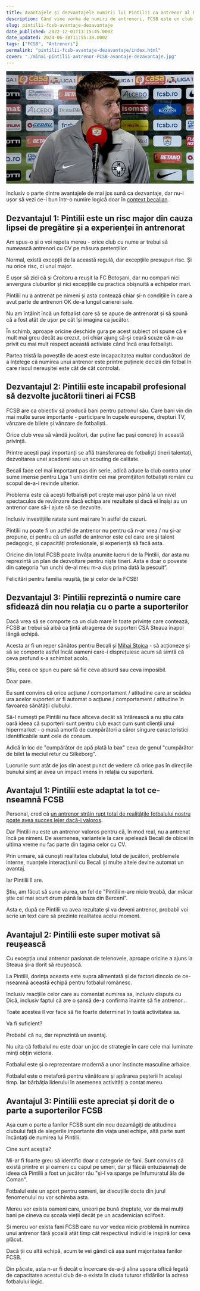 ```yaml
---
title: Avantajele și dezvantajele numirii lui Pintilii ca antrenor al FCSB
description: Când vine vorba de numiri de antrenori, FCSB este un club de amatori. Prin urmare, au numit cel mai bun neprofesionist posibil - Pintilii
slug: pintilii-fcsb-avantaje-dezavantaje
date_published: 2022-12-01T13:15:45.000Z
date_updated: 2024-06-30T11:55:38.000Z
tags: ["FCSB", "Antrenori"]
permalink: "pintilii-fcsb-avantaje-dezavantaje/index.html"
cover: "./mihai-pintilii-antrenor-FCSB-avantaje-dezavantaje.jpg"
---
```


![Mihai Pintilii, un antrenor mai bun pentru FCSB decât poate demonstra teoretic că este](./mihai-pintilii-antrenor-FCSB-avantaje-dezavantaje.jpg)

Inclusiv o parte dintre avantajele de mai jos sună ca dezvantaje, dar nu-i ușor să vezi ce-i bun într-o numire logică doar în [context becalian](https://www.cameravar.ro/de-ce-il-urasti-pe-becali).

## Dezvantajul 1: Pintilii este un risc major din cauza lipsei de pregătire și a experienței în antrenorat

Am spus-o și o voi repeta mereu - orice club cu nume ar trebui să numească antrenori cu CV pe măsura pretențiilor.

Normal, există excepții de la această regulă, dar excepțiile presupun risc. Și nu orice risc, ci unul major.

E ușor să zici că și Croitoru a reușit la FC Botoșani, dar nu compari nici anvergura cluburilor și nici excepțiile cu practica obișnuită a echipelor mari.

Pintilii nu a antrenat pe nimeni și asta contează chiar și-n condițiile în care a avut parte de antrenori OK de-a lungul carierei sale.

Nu am întâlnit încă un fotbalist care să se apuce de antrenorat și să spună că a fost atât de ușor pe cât își imagina ca jucător.

În schimb, aproape oricine deschide gura pe acest subiect ori spune că e mult mai greu decât au crezut, ori chiar ajung să-și ceară scuze că n-au privit cu mai mult respect această activiate când încă erau fotbaliști.

Partea tristă la poveștile de acest este incapacitatea multor conducători de a înțelege că numirea unui antrenor este printre puținele decizii din fotbal în care riscul nereușitei este cât de cât controlat.

## Dezvantajul 2: Pintilii este incapabil profesional să dezvolte jucătorii tineri ai FCSB

FCSB are ca obiectiv să producă bani pentru patronul său. Care bani vin din mai multe surse importante - participare în cupele europene, drepturi TV, vânzare de bilete și vânzare de fotbaliști.

Orice club vrea să vândă jucători, dar puține fac pași concreți în această privință.

Printre acești pași importanți se află transferarea de fotbaliști tineri talentați, dezvoltarea unei academii sau un scouting de calitate.

Becali face cel mai important pas din serie, adică aduce la club contra unor sume imense pentru Liga 1 unii dintre cei mai promițători fotbaliști români cu scopul de-a-i revinde ulterior.

Problema este că acești fotbaliști pot crește mai ușor până la un nivel spectaculos de revânzare dacă echipa are rezultate și dacă ei înșiși au un antrenor care să-i ajute să se dezvolte.

Inclusiv investițiile ratate sunt mai rare în astfel de cazuri.

Pintilii nu poate fi un astfel de antrenor nu pentru că n-ar vrea / nu și-ar propune, ci pentru că un astfel de antrenor este cel care are și talent pedagogic, și capacități profesionale, și experiență să facă asta.

Oricine din lotul FCSB poate învăța anumite lucruri de la Pintilii, dar asta nu reprezintă un plan de dezvoltare pentru niște tineri. Asta e doar o poveste din categoria “un unchi de-al meu m-a dus prima dată la pescuit”.

Felicitări pentru familia reușită, ție și celor de la FCSB!

## Dezvantajul 3: Pintilii reprezintă o numire care sfidează din nou relația cu o parte a suporterilor

Dacă vrea să se comporte ca un club mare în toate privințe care contează, FCSB ar trebui să aibă ca țintă atragerea de suporteri CSA Steaua înapoi lângă echipă.

Acesta ar fi un reper sănătos pentru Becali și [Mihai Stoica](https://www.cameravar.ro/mihai-stoica) - să acționeze și să se comporte astfel încât oameni care-i disprețuiesc acum să simtă că ceva profund s-a schimbat acolo.

Știu, ceea ce spun eu pare să fie ceva absurd sau ceva imposibil.

Doar pare.

Eu sunt convins că orice acțiune / comportament / atitudine care ar scădea ura acelor suporteri ar fi automat o acțiune / comportament / atitudine în favoarea sănătății clubului.

Să-l numești pe Pintilii nu face altceva decât să întărească a nu știu câta oară ideea că suporterii sunt pentru club exact cum sunt clienții unui hipermarket - o masă amorfă de cumpărători a căror singure caracteristici identificabile sunt cele de consum.

Adică în loc de "cumpărător de apă plată la bax" ceva de genul "cumpărător de bilet la meciul retur cu Silkeborg".

Lucrurile sunt atât de jos din acest punct de vedere că orice pas în direcțiile bunului simț ar avea un impact imens în relația cu suporterii.

## Avantajul 1: Pintilii este adaptat la tot ce-nseamnă FCSB

Personal, cred că [un antrenor străin rupt total de realitățile fotbalului nostru poate avea succes lejer dacă-i valoros](https://www.cameravar.ro/de-ce-selectioner-strain/).

Dar Pintilii nu este un antrenor valoros pentru că, în mod real, nu a antrenat încă pe nimeni. De asemenea, variantele la care apelează Becali de obicei în ultima vreme nu fac parte din tagma celor cu CV.

Prin urmare, să cunoști realitatea clubului, lotul de jucători, problemele interne, nuanțele interacțiunii cu Becali și multe altele devine automat un avantaj.

Iar Pintilii îl are.

Știu, am făcut să sune aiurea, un fel de "Pintilii n-are nicio treabă, dar măcar știe cel mai scurt drum până la baza din Berceni".

Asta e, după ce Pintilii va avea rezultate și va deveni antrenor, probabil voi scrie un text care să prezinte realitatea acelui moment.

## Avantajul 2: Pintilii este super motivat să reușească

Cu excepția unui antrenor pasionat de telenovele, aproape oricine a ajuns la Steaua și-a dorit să reușească.

La Pintilii, dorința aceasta este supra alimentată și de factori dincolo de ce-nseamnă această echipă pentru fotbalul românesc.

Inclusiv reacțiile celor care au comentat numirea sa, inclusiv disputa cu Dică, inclusiv faptul că are o șansă de-a confirma înainte să fie antrenor...

Toate acestea îl vor face să fie foarte determinat în toată activitatea sa.

Va fi suficient?

Probabil că nu, dar reprezintă un avantaj.

Nu uita că fotbalul nu este doar un joc de strategie în care cele mai luminate minți obțin victoria.

Fotbalul este și o reprezentare modernă a unor instincte masculine arhaice.

Fotbalul este o metaforă pentru vânătoare și apărarea peșterii în același timp. Iar bărbăția liderului în asemenea activități a contat mereu.

## Avantajul 3: Pintilii este apreciat și dorit de o parte a suporterilor FCSB

Așa cum o parte a fanilor FCSB sunt din nou dezamăgiți de atitudinea clubului față de alegerile importante din viața unei echipe, altă parte sunt încântați de numirea lui Pintilii.

Cine sunt aceștia?

Mi-ar fi foarte greu să identific doar o categorie de fani. Sunt convins că există printre ei și oameni cu capul pe umeri, dar și flăcăi entuziasmați de ideea că Pintilii a fost un jucător rău "și-l va sparge pe înfumuratul ăla de Coman".

Fotbalul este un sport pentru oameni, iar discuțiile docte din jurul fenomenului nu vor schimba asta.

Mereu vor exista oameni care, uneori pe bună dreptate, vor da mai mulți bani pe cineva cu școala vieții decât pe un academician sclifosit.

Și mereu vor exista fani FCSB care nu vor vedea nicio problemă în numirea unui antrenor fără școală atât timp cât respectivul individ le inspiră lor ceva plăcut.

Dacă ții cu altă echipă, acum te vei gândi că așa sunt majoritatea fanilor FCSB.

Din păcate, asta n-ar fi decât o încercare de-a-ți alina ușoara oftică legată de capacitatea acestui club de-a exista în ciuda tuturor sfidărilor la adresa fotbalului logic.
